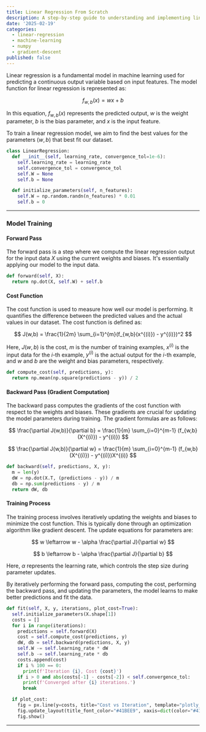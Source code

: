 ```yaml
---
title: Linear Regression From Scratch
description: A step-by-step guide to understanding and implementing linear regression using fundamental concepts like gradient descent, cost functions, and model evaluation—without relying on high-level libraries.
date: '2025-02-19'
categories:
  - linear-regression
  - machine-learning
  - numpy
  - gradient-descent
published: false
---
```


Linear regression is a fundamental model in machine learning used for predicting a continuous output variable based on input features. The model function for linear regression is represented as:

$$
f_{w,b}(x) = wx + b
$$

In this equation, $f_{w,b}(x)$ represents the predicted output, $w$ is the weight parameter, $b$ is the bias parameter, and $x$ is the input feature.

To train a linear regression model, we aim to find the best values for the parameters $(w, b)$ that best fit our dataset.

```python
class LinearRegression:
  def __init__(self, learning_rate, convergence_tol=1e-6):
    self.learning_rate = learning_rate
    self.convergence_tol = convergence_tol
    self.W = None
    self.b = None

  def initialize_parameters(self, n_features):
    self.W = np.random.randn(n_features) * 0.01
    self.b = 0
```
---

### Model Training

#### Forward Pass

The forward pass is a step where we compute the linear regression output for the input data $X$ using the current weights and biases. It's essentially applying our model to the input data.

```python
def forward(self, X):
  return np.dot(X, self.W) + self.b
```

#### Cost Function

The cost function is used to measure how well our model is performing. It quantifies the difference between the predicted values and the actual values in our dataset. The cost function is defined as:

$$
J(w,b) = \frac{1}{2m} \sum_{i=1}^{m}(f_{w,b}(x^{(i)}) - y^{(i)})^2
$$

Here, $J(w, b)$ is the cost, $m$ is the number of training examples, $x^{(i)}$ is the input data for the $i$-th example, $y^{(i)}$ is the actual output for the $i$-th example, and $w$ and $b$ are the weight and bias parameters, respectively.

```python
def compute_cost(self, predictions, y):
  return np.mean(np.square(predictions - y)) / 2
```

#### Backward Pass (Gradient Computation)

The backward pass computes the gradients of the cost function with respect to the weights and biases. These gradients are crucial for updating the model parameters during training. The gradient formulas are as follows:

$$
\frac{\partial J(w,b)}{\partial b} = \frac{1}{m} \sum_{i=0}^{m-1} (f_{w,b}(X^{(i)}) - y^{(i)})
$$

$$
\frac{\partial J(w,b)}{\partial w} = \frac{1}{m} \sum_{i=0}^{m-1} (f_{w,b}(X^{(i)}) - y^{(i)})X^{(i)}
$$

```python
def backward(self, predictions, X, y):
  m = len(y)
  dW = np.dot(X.T, (predictions - y)) / m
  db = np.sum(predictions - y) / m
  return dW, db
```

#### Training Process

The training process involves iteratively updating the weights and biases to minimize the cost function. This is typically done through an optimization algorithm like gradient descent. The update equations for parameters are:

$$
w \leftarrow w - \alpha \frac{\partial J}{\partial w}
$$

$$
b \leftarrow b - \alpha \frac{\partial J}{\partial b}
$$

Here, $\alpha$ represents the learning rate, which controls the step size during parameter updates.

By iteratively performing the forward pass, computing the cost, performing the backward pass, and updating the parameters, the model learns to make better predictions and fit the data.

```python
def fit(self, X, y, iterations, plot_cost=True):
  self.initialize_parameters(X.shape[1])
  costs = []
  for i in range(iterations):
    predictions = self.forward(X)
    cost = self.compute_cost(predictions, y)
    dW, db = self.backward(predictions, X, y)
    self.W -= self.learning_rate * dW
    self.b -= self.learning_rate * db
    costs.append(cost)
    if i % 100 == 0:
      print(f'Iteration {i}, Cost {cost}')
    if i > 0 and abs(costs[-1] - costs[-2]) < self.convergence_tol:
      print(f'Converged after {i} iterations.')
      break

  if plot_cost:
    fig = px.line(y=costs, title="Cost vs Iteration", template="plotly_dark")
    fig.update_layout(title_font_color="#41BEE9", xaxis=dict(color="#41BEE9", title="Iterations"), yaxis=dict(color="#41BEE9", title="Cost"))
    fig.show()
```
---